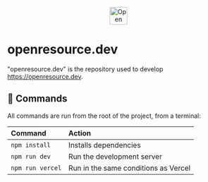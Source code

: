 <p align="center">
  <a href="https://openresource.dev/">
    <img src="https://user-images.githubusercontent.com/17381666/230775238-e819dbb7-9bb1-484d-9d22-15da37e75a3c.svg" alt="Open {re}Source logo" height="40">
  </a>
</p>

<h1>openresource.dev</h1>

"openresource.dev" is the repository used to develop https://openresource.dev.

## 🧞 Commands

All commands are run from the root of the project, from a terminal:

| Command                | Action                                           |
| :--------------------- | :----------------------------------------------- |
| `npm install`          | Installs dependencies                            |
| `npm run dev`          | Run the development server                       |
| `npm run vercel`       | Run in the same conditions as Vercel             | 
